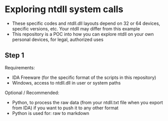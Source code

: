 # Exploring ntdll system calls

- These specific codes and ntdll.dll layouts depend on 32 or 64 devices, specific versions, etc. Your ntdll may differ from this example
- This repository is a POC into how you can explore ntdll on your own personal devices, for legal, authorized uses

## Step 1

Requirements:

- IDA Freeware (for the specific format of the scripts in this repository)
- Windows, access to ntdll.dll in user or system paths

Optional / Recommended:

- Python, to process the raw data (from your ntdll.txt file when you export from IDA) if you want to push it to any other format
- Python is used for: raw to markdown
